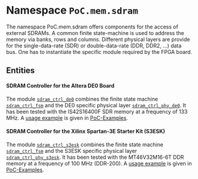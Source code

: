 # Namespace `PoC.mem.sdram`

The namespace PoC.mem.sdram offers components for the access of external SDRAMs.
A common finite state-machine is used to address the memory via banks, rows and
columns. Different physical layers are provide for the single-data-rate (SDR) or
double-data-rate (DDR, DDR2, ...) data bus. One has to instantiate the specific
module required by the FPGA board.
 

## Entities

#### SDRAM Controller for the Altera DE0 Board

The module [`sdram_ctrl_de0`][sdram_ctrl_de0] combines the finite state machine
[`sdram_ctrl_fsm`][sdram_ctrl_fsm] and the DE0 specific physical layer
[`sdram_ctrl_phy_de0`][sdram_ctrl_phy_de0]. It has been tested with the
IS42S16400F SDR memory at a frequency of 133 MHz. A [usage example][ex_mem_sdram]
is given in [PoC-Examples][PoCEx].


#### SDRAM Controller for the Xilinx Spartan-3E Starter Kit (S3ESK)

The module [`sdram_ctrl_s3esk`][sdram_ctrl_s3esk] combines the finite state
machine [`sdram_ctrl_fsm`][sdram_ctrl_fsm] and the S3ESK specific physical layer
[`sdram_ctrl_phy_s3esk`][sdram_ctrl_phy_s3esk]. It has been tested with the
MT46V32M16-6T DDR memory at a frequency of 100 MHz (DDR-200). A [usage
example][ex_mem_sdram] is given in [PoC-Examples][PoCEx].

 [PoCEx]:									https://github.com/VLSI-EDA/PoC-Examples
 [ex_mem_sdram]:					https://github.com/VLSI-EDA/PoC-Examples/tree/master/src/mem/sdram
 [sdram_ctrl_fsm]:				sdram_ctrl_fsm.vhdl
 [sdram_ctrl_de0]:				sdram_ctrl_de0.vhdl
 [sdram_ctrl_phy_de0]:		sdram_ctrl_phy_de0.vhdl
 [sdram_ctrl_s3esk]:			sdram_ctrl_s3esk.vhdl
 [sdram_ctrl_phy_s3esk]:	sdram_ctrl_phy_s3esk.vhdl
